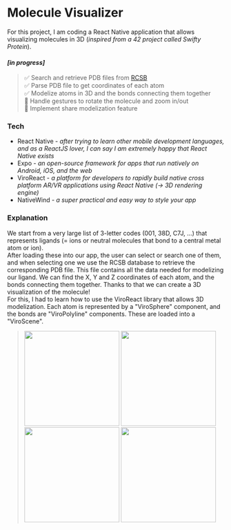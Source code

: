 # Molecule Visualizer
For this project, I am coding a React Native application that allows visualizing molecules in 3D (_inspired from a 42 project called Swifty Protein_).

#### _[in progress]_
>✅ Search and retrieve PDB files from [ RCSB ](https://www.rcsb.org/)  
✅ Parse PDB file to get coordinates of each atom  
✅ Modelize atoms in 3D and the bonds connecting them together  
🔲 Handle gestures to rotate the molecule and zoom in/out  
🔲 Implement share modelization feature  


### Tech
- React Native - _after trying to learn other mobile development languages, and as a ReactJS lover, I can say I am extremely happy that React Native exists_
- Expo - _an open-source framework for apps that run natively on Android, iOS, and the web_
- ViroReact - _a platform for developers to rapidly build native cross platform AR/VR applications using React Native (-> 3D rendering engine)_
- NativeWind - _a super practical and easy way to style your app_


### Explanation
We start from a very large list of 3-letter codes (001, 38D, C7J, ...) that represents ligands (= ions or neutral molecules that bond to a central metal atom or ion).  
After loading these into our app, the user can select or search one of them, and when selecting one we use the RCSB database to retrieve the corresponding PDB file. This file contains all the data needed for modelizing our ligand. We can find the X, Y and Z coordinates of each atom, and the bonds connecting them together. Thanks to that we can create a 3D visualization of the molecule!  
For this, I had to learn how to use the ViroReact library that allows 3D modelization. Each atom is represented by a "ViroSphere" component, and the bonds are "ViroPolyline" components. These are loaded into a "ViroScene".
> <img src="https://github.com/marwa-kb/molecule-visualizer/assets/68017133/c2b68c01-cfec-4eb4-90bd-3ce0b9b97e2f" width="220"/>  
> <img src="https://github.com/marwa-kb/molecule-visualizer/assets/68017133/bad5bbe3-2a0e-4976-a567-91448e29fcc1" width="220"/>  
> <img src="https://github.com/marwa-kb/molecule-visualizer/assets/68017133/883b6f69-812d-431c-8206-706b7ee33252" width="220"/>  
> <img src="https://github.com/marwa-kb/molecule-visualizer/assets/68017133/559c170d-123f-48ce-a1ce-73fb1f4ea1e7" width="220"/>  
